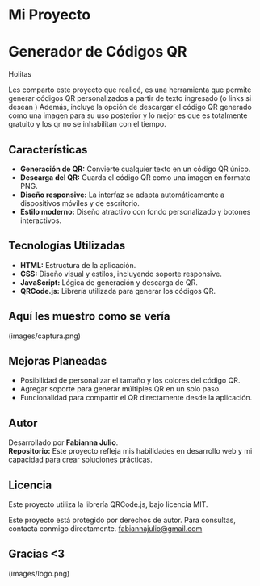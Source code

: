 # Mi Proyecto 
# Generador de Códigos QR

Holitas

Les comparto este proyecto que realicé, es una herramienta que permite generar códigos QR personalizados a partir de texto ingresado (o links si desean ) 
Además, incluye la opción de descargar el código QR generado como una imagen para su uso posterior y lo mejor es que es totalmente gratuito y los qr no se inhabilitan con el tiempo.

## Características

- **Generación de QR:** Convierte cualquier texto en un código QR único.
- **Descarga del QR:** Guarda el código QR como una imagen en formato PNG.
- **Diseño responsive:** La interfaz se adapta automáticamente a dispositivos móviles y de escritorio.
- **Estilo moderno:** Diseño atractivo con fondo personalizado y botones interactivos.

## Tecnologías Utilizadas

- **HTML:** Estructura de la aplicación.
- **CSS:** Diseño visual y estilos, incluyendo soporte responsive.
- **JavaScript:** Lógica de generación y descarga de QR.
- **QRCode.js:** Librería utilizada para generar los códigos QR.

## Aquí les muestro como se vería

(images/captura.png)

## Mejoras Planeadas

- Posibilidad de personalizar el tamaño y los colores del código QR.
- Agregar soporte para generar múltiples QR en un solo paso.
- Funcionalidad para compartir el QR directamente desde la aplicación.

## Autor

Desarrollado por **Fabianna Julio**.  
**Repositorio:** Este proyecto refleja mis habilidades en desarrollo web y mi capacidad para crear soluciones prácticas.

## Licencia
Este proyecto utiliza la librería QRCode.js, bajo licencia MIT.

Este proyecto está protegido por derechos de autor. Para consultas, contacta conmigo directamente. fabiannajulio@gmail.com

## Gracias <3
(images/logo.png)